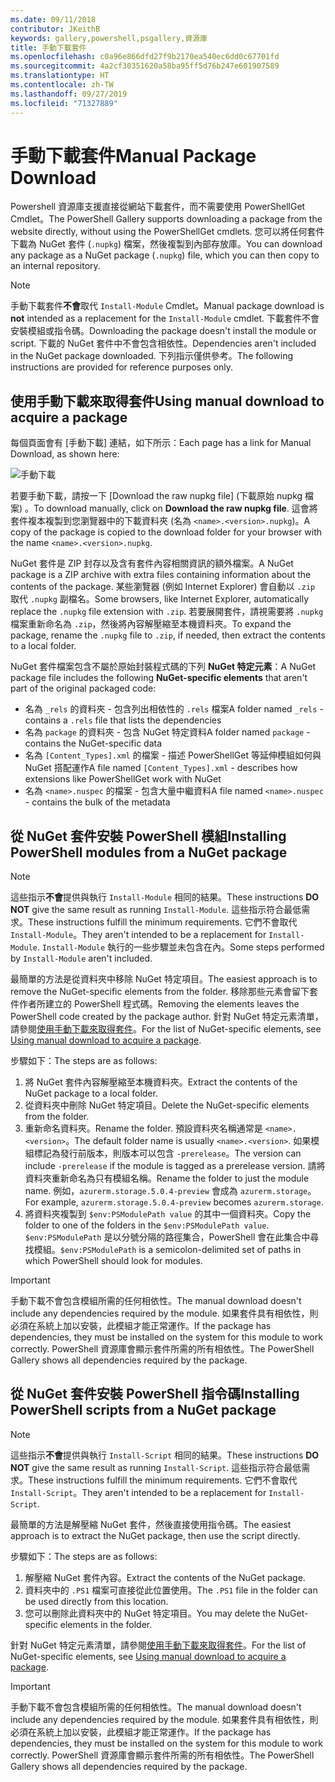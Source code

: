 ```yaml
---
ms.date: 09/11/2018
contributor: JKeithB
keywords: gallery,powershell,psgallery,資源庫
title: 手動下載套件
ms.openlocfilehash: c0a96e866dfd27f9b2170ea540ec6dd0c67701fd
ms.sourcegitcommit: 4a2cf30351620a58ba95ff5d76b247e601907589
ms.translationtype: HT
ms.contentlocale: zh-TW
ms.lasthandoff: 09/27/2019
ms.locfileid: "71327889"
---
```

# <a name="manual-package-download"></a><span data-ttu-id="1c3dc-103">手動下載套件</span><span class="sxs-lookup"><span data-stu-id="1c3dc-103">Manual Package Download</span></span>

<span data-ttu-id="1c3dc-104">Powershell 資源庫支援直接從網站下載套件，而不需要使用 PowerShellGet Cmdlet。</span><span class="sxs-lookup"><span data-stu-id="1c3dc-104">The PowerShell Gallery supports downloading a package from the website directly, without using the PowerShellGet cmdlets.</span></span> <span data-ttu-id="1c3dc-105">您可以將任何套件下載為 NuGet 套件 (`.nupkg`) 檔案，然後複製到內部存放庫。</span><span class="sxs-lookup"><span data-stu-id="1c3dc-105">You can download any package as a NuGet package (`.nupkg`) file, which you can then copy to an internal repository.</span></span>

> [!NOTE]
> <span data-ttu-id="1c3dc-106">手動下載套件**不會**取代 `Install-Module` Cmdlet。</span><span class="sxs-lookup"><span data-stu-id="1c3dc-106">Manual package download is **not** intended as a replacement for the `Install-Module` cmdlet.</span></span>
> <span data-ttu-id="1c3dc-107">下載套件不會安裝模組或指令碼。</span><span class="sxs-lookup"><span data-stu-id="1c3dc-107">Downloading the package doesn't install the module or script.</span></span> <span data-ttu-id="1c3dc-108">下載的 NuGet 套件中不會包含相依性。</span><span class="sxs-lookup"><span data-stu-id="1c3dc-108">Dependencies aren't included in the NuGet package downloaded.</span></span> <span data-ttu-id="1c3dc-109">下列指示僅供參考。</span><span class="sxs-lookup"><span data-stu-id="1c3dc-109">The following instructions are provided for reference purposes only.</span></span>

## <a name="using-manual-download-to-acquire-a-package"></a><span data-ttu-id="1c3dc-110">使用手動下載來取得套件</span><span class="sxs-lookup"><span data-stu-id="1c3dc-110">Using manual download to acquire a package</span></span>

<span data-ttu-id="1c3dc-111">每個頁面會有 [手動下載] 連結，如下所示：</span><span class="sxs-lookup"><span data-stu-id="1c3dc-111">Each page has a link for Manual Download, as shown here:</span></span>

![手動下載](../../Images/packagedisplaypagewithpseditions.png)

<span data-ttu-id="1c3dc-113">若要手動下載，請按一下 [Download the raw nupkg file] \(下載原始 nupkg 檔案\)  。</span><span class="sxs-lookup"><span data-stu-id="1c3dc-113">To download manually, click on **Download the raw nupkg file**.</span></span> <span data-ttu-id="1c3dc-114">這會將套件複本複製到您瀏覽器中的下載資料夾 (名為 `<name>.<version>.nupkg`)。</span><span class="sxs-lookup"><span data-stu-id="1c3dc-114">A copy of the package is copied to the download folder for your browser with the name `<name>.<version>.nupkg`.</span></span>

<span data-ttu-id="1c3dc-115">NuGet 套件是 ZIP 封存以及含有套件內容相關資訊的額外檔案。</span><span class="sxs-lookup"><span data-stu-id="1c3dc-115">A NuGet package is a ZIP archive with extra files containing information about the contents of the package.</span></span> <span data-ttu-id="1c3dc-116">某些瀏覽器 (例如 Internet Explorer) 會自動以 `.zip` 取代 `.nupkg` 副檔名。</span><span class="sxs-lookup"><span data-stu-id="1c3dc-116">Some browsers, like Internet Explorer, automatically replace the `.nupkg` file extension with `.zip`.</span></span> <span data-ttu-id="1c3dc-117">若要展開套件，請視需要將 `.nupkg` 檔案重新命名為 `.zip`，然後將內容解壓縮至本機資料夾。</span><span class="sxs-lookup"><span data-stu-id="1c3dc-117">To expand the package, rename the `.nupkg` file to `.zip`, if needed, then extract the contents to a local folder.</span></span>

<span data-ttu-id="1c3dc-118">NuGet 套件檔案包含不屬於原始封裝程式碼的下列 **NuGet 特定元素**：</span><span class="sxs-lookup"><span data-stu-id="1c3dc-118">A NuGet package file includes the following **NuGet-specific elements** that aren't part of the original packaged code:</span></span>

- <span data-ttu-id="1c3dc-119">名為 `_rels` 的資料夾 - 包含列出相依性的 `.rels` 檔案</span><span class="sxs-lookup"><span data-stu-id="1c3dc-119">A folder named `_rels` - contains a `.rels` file that lists the dependencies</span></span>
- <span data-ttu-id="1c3dc-120">名為 `package` 的資料夾 - 包含 NuGet 特定資料</span><span class="sxs-lookup"><span data-stu-id="1c3dc-120">A folder named `package` - contains the NuGet-specific data</span></span>
- <span data-ttu-id="1c3dc-121">名為 `[Content_Types].xml` 的檔案 - 描述 PowerShellGet 等延伸模組如何與 NuGet 搭配運作</span><span class="sxs-lookup"><span data-stu-id="1c3dc-121">A file named `[Content_Types].xml` - describes how extensions like PowerShellGet work with NuGet</span></span>
- <span data-ttu-id="1c3dc-122">名為 `<name>.nuspec` 的檔案 - 包含大量中繼資料</span><span class="sxs-lookup"><span data-stu-id="1c3dc-122">A file named `<name>.nuspec` - contains the bulk of the metadata</span></span>

## <a name="installing-powershell-modules-from-a-nuget-package"></a><span data-ttu-id="1c3dc-123">從 NuGet 套件安裝 PowerShell 模組</span><span class="sxs-lookup"><span data-stu-id="1c3dc-123">Installing PowerShell modules from a NuGet package</span></span>

> [!NOTE]
> <span data-ttu-id="1c3dc-124">這些指示**不會**提供與執行 `Install-Module` 相同的結果。</span><span class="sxs-lookup"><span data-stu-id="1c3dc-124">These instructions **DO NOT** give the same result as running `Install-Module`.</span></span> <span data-ttu-id="1c3dc-125">這些指示符合最低需求。</span><span class="sxs-lookup"><span data-stu-id="1c3dc-125">These instructions fulfill the minimum requirements.</span></span> <span data-ttu-id="1c3dc-126">它們不會取代 `Install-Module`。</span><span class="sxs-lookup"><span data-stu-id="1c3dc-126">They aren't intended to be a replacement for `Install-Module`.</span></span>
> <span data-ttu-id="1c3dc-127">`Install-Module` 執行的一些步驟並未包含在內。</span><span class="sxs-lookup"><span data-stu-id="1c3dc-127">Some steps performed by `Install-Module` aren't included.</span></span>

<span data-ttu-id="1c3dc-128">最簡單的方法是從資料夾中移除 NuGet 特定項目。</span><span class="sxs-lookup"><span data-stu-id="1c3dc-128">The easiest approach is to remove the NuGet-specific elements from the folder.</span></span> <span data-ttu-id="1c3dc-129">移除那些元素會留下套件作者所建立的 PowerShell 程式碼。</span><span class="sxs-lookup"><span data-stu-id="1c3dc-129">Removing the elements leaves the PowerShell code created by the package author.</span></span>
<span data-ttu-id="1c3dc-130">針對 NuGet 特定元素清單，請參閱[使用手動下載來取得套件](#using-manual-download-to-acquire-a-package)。</span><span class="sxs-lookup"><span data-stu-id="1c3dc-130">For the list of NuGet-specific elements, see [Using manual download to acquire a package](#using-manual-download-to-acquire-a-package).</span></span>

<span data-ttu-id="1c3dc-131">步驟如下：</span><span class="sxs-lookup"><span data-stu-id="1c3dc-131">The steps are as follows:</span></span>

1. <span data-ttu-id="1c3dc-132">將 NuGet 套件內容解壓縮至本機資料夾。</span><span class="sxs-lookup"><span data-stu-id="1c3dc-132">Extract the contents of the NuGet package to a local folder.</span></span>
2. <span data-ttu-id="1c3dc-133">從資料夾中刪除 NuGet 特定項目。</span><span class="sxs-lookup"><span data-stu-id="1c3dc-133">Delete the NuGet-specific elements from the folder.</span></span>
3. <span data-ttu-id="1c3dc-134">重新命名資料夾。</span><span class="sxs-lookup"><span data-stu-id="1c3dc-134">Rename the folder.</span></span> <span data-ttu-id="1c3dc-135">預設資料夾名稱通常是 `<name>.<version>`。</span><span class="sxs-lookup"><span data-stu-id="1c3dc-135">The default folder name is usually `<name>.<version>`.</span></span> <span data-ttu-id="1c3dc-136">如果模組標記為發行前版本，則版本可以包含 `-prerelease`。</span><span class="sxs-lookup"><span data-stu-id="1c3dc-136">The version can include `-prerelease` if the module is tagged as a prerelease version.</span></span> <span data-ttu-id="1c3dc-137">請將資料夾重新命名為只有模組名稱。</span><span class="sxs-lookup"><span data-stu-id="1c3dc-137">Rename the folder to just the module name.</span></span> <span data-ttu-id="1c3dc-138">例如，`azurerm.storage.5.0.4-preview` 會成為 `azurerm.storage`。</span><span class="sxs-lookup"><span data-stu-id="1c3dc-138">For example, `azurerm.storage.5.0.4-preview` becomes `azurerm.storage`.</span></span>
4. <span data-ttu-id="1c3dc-139">將資料夾複製到 `$env:PSModulePath value` 的其中一個資料夾。</span><span class="sxs-lookup"><span data-stu-id="1c3dc-139">Copy the folder to one of the folders in the `$env:PSModulePath value`.</span></span> <span data-ttu-id="1c3dc-140">`$env:PSModulePath` 是以分號分隔的路徑集合，PowerShell 會在此集合中尋找模組。</span><span class="sxs-lookup"><span data-stu-id="1c3dc-140">`$env:PSModulePath` is a semicolon-delimited set of paths in which PowerShell should look for modules.</span></span>

> [!IMPORTANT]
> <span data-ttu-id="1c3dc-141">手動下載不會包含模組所需的任何相依性。</span><span class="sxs-lookup"><span data-stu-id="1c3dc-141">The manual download doesn't include any dependencies required by the module.</span></span> <span data-ttu-id="1c3dc-142">如果套件具有相依性，則必須在系統上加以安裝，此模組才能正常運作。</span><span class="sxs-lookup"><span data-stu-id="1c3dc-142">If the package has dependencies, they must be installed on the system for this module to work correctly.</span></span> <span data-ttu-id="1c3dc-143">PowerShell 資源庫會顯示套件所需的所有相依性。</span><span class="sxs-lookup"><span data-stu-id="1c3dc-143">The PowerShell Gallery shows all dependencies required by the package.</span></span>

## <a name="installing-powershell-scripts-from-a-nuget-package"></a><span data-ttu-id="1c3dc-144">從 NuGet 套件安裝 PowerShell 指令碼</span><span class="sxs-lookup"><span data-stu-id="1c3dc-144">Installing PowerShell scripts from a NuGet package</span></span>

> [!NOTE]
> <span data-ttu-id="1c3dc-145">這些指示**不會**提供與執行 `Install-Script` 相同的結果。</span><span class="sxs-lookup"><span data-stu-id="1c3dc-145">These instructions **DO NOT** give the same result as running `Install-Script`.</span></span> <span data-ttu-id="1c3dc-146">這些指示符合最低需求。</span><span class="sxs-lookup"><span data-stu-id="1c3dc-146">These instructions fulfill the minimum requirements.</span></span> <span data-ttu-id="1c3dc-147">它們不會取代 `Install-Script`。</span><span class="sxs-lookup"><span data-stu-id="1c3dc-147">They aren't intended to be a replacement for `Install-Script`.</span></span>

<span data-ttu-id="1c3dc-148">最簡單的方法是解壓縮 NuGet 套件，然後直接使用指令碼。</span><span class="sxs-lookup"><span data-stu-id="1c3dc-148">The easiest approach is to extract the NuGet package, then use the script directly.</span></span>

<span data-ttu-id="1c3dc-149">步驟如下：</span><span class="sxs-lookup"><span data-stu-id="1c3dc-149">The steps are as follows:</span></span>

1. <span data-ttu-id="1c3dc-150">解壓縮 NuGet 套件內容。</span><span class="sxs-lookup"><span data-stu-id="1c3dc-150">Extract the contents of the NuGet package.</span></span>
2. <span data-ttu-id="1c3dc-151">資料夾中的 `.PS1` 檔案可直接從此位置使用。</span><span class="sxs-lookup"><span data-stu-id="1c3dc-151">The `.PS1` file in the folder can be used directly from this location.</span></span>
3. <span data-ttu-id="1c3dc-152">您可以刪除此資料夾中的 NuGet 特定項目。</span><span class="sxs-lookup"><span data-stu-id="1c3dc-152">You may delete the NuGet-specific elements in the folder.</span></span>

<span data-ttu-id="1c3dc-153">針對 NuGet 特定元素清單，請參閱[使用手動下載來取得套件](#using-manual-download-to-acquire-a-package)。</span><span class="sxs-lookup"><span data-stu-id="1c3dc-153">For the list of NuGet-specific elements, see [Using manual download to acquire a package](#using-manual-download-to-acquire-a-package).</span></span>

> [!IMPORTANT]
> <span data-ttu-id="1c3dc-154">手動下載不會包含模組所需的任何相依性。</span><span class="sxs-lookup"><span data-stu-id="1c3dc-154">The manual download doesn't include any dependencies required by the module.</span></span> <span data-ttu-id="1c3dc-155">如果套件具有相依性，則必須在系統上加以安裝，此模組才能正常運作。</span><span class="sxs-lookup"><span data-stu-id="1c3dc-155">If the package has dependencies, they must be installed on the system for this module to work correctly.</span></span> <span data-ttu-id="1c3dc-156">PowerShell 資源庫會顯示套件所需的所有相依性。</span><span class="sxs-lookup"><span data-stu-id="1c3dc-156">The PowerShell Gallery shows all dependencies required by the package.</span></span>
